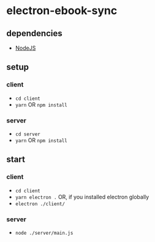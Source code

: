 # electron-ebook-sync
## dependencies
* [NodeJS](https://nodejs.org/en/download/current/)

## setup
### client
* `cd client`
* `yarn` OR `npm install`
### server
* `cd server`
* `yarn` OR `npm install`

## start
### client
* `cd client`
* `yarn electron .`
OR, if you installed electron globally
* `electron ./client/`

### server
* `node ./server/main.js`